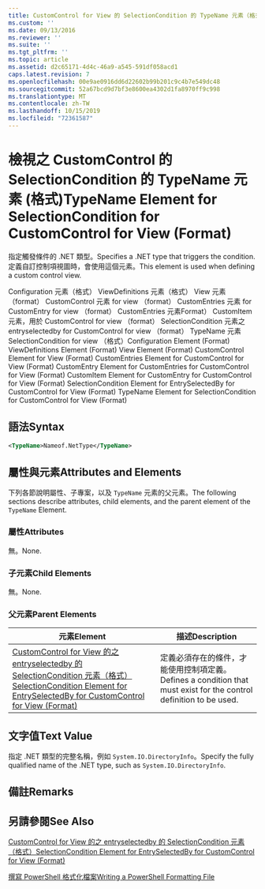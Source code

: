 ```yaml
---
title: CustomControl for View 的 SelectionCondition 的 TypeName 元素（格式） |Microsoft Docs
ms.custom: ''
ms.date: 09/13/2016
ms.reviewer: ''
ms.suite: ''
ms.tgt_pltfrm: ''
ms.topic: article
ms.assetid: d2c65171-4d4c-46a9-a545-591df058acd1
caps.latest.revision: 7
ms.openlocfilehash: 00e9ae0916dd6d22602b99b201c9c4b7e549dc48
ms.sourcegitcommit: 52a67bcd9d7bf3e8600ea4302d1fa8970ff9c998
ms.translationtype: MT
ms.contentlocale: zh-TW
ms.lasthandoff: 10/15/2019
ms.locfileid: "72361587"
---
```

# <a name="typename-element-for-selectioncondition-for-customcontrol-for-view--format"></a><span data-ttu-id="2b285-102">檢視之 CustomControl 的 SelectionCondition 的 TypeName 元素 (格式)</span><span class="sxs-lookup"><span data-stu-id="2b285-102">TypeName Element for SelectionCondition for CustomControl for View  (Format)</span></span>

<span data-ttu-id="2b285-103">指定觸發條件的 .NET 類型。</span><span class="sxs-lookup"><span data-stu-id="2b285-103">Specifies a .NET type that triggers the condition.</span></span> <span data-ttu-id="2b285-104">定義自訂控制項視圖時，會使用這個元素。</span><span class="sxs-lookup"><span data-stu-id="2b285-104">This element is used when defining a custom control view.</span></span>

<span data-ttu-id="2b285-105">Configuration 元素（格式） ViewDefinitions 元素（格式） View 元素（format） CustomControl 元素 for view （format） CustomEntries 元素 for CustomEntry for view （format） CustomEntries 元素Format） CustomItem 元素，用於 CustomControl for view （format） SelectionCondition 元素之 entryselectedby for CustomControl for view （format） TypeName 元素 SelectionCondition for view （格式）</span><span class="sxs-lookup"><span data-stu-id="2b285-105">Configuration Element (Format) ViewDefinitions Element (Format) View Element (Format) CustomControl Element for View (Format) CustomEntries Element for CustomControl for View (Format) CustomEntry Element for CustomEntries for CustomControl for View (Format) CustomItem Element for CustomEntry for CustomControl for View (Format) SelectionCondition Element for EntrySelectedBy for CustomControl for View (Format) TypeName Element for SelectionCondition for CustomControl for View  (Format)</span></span>

## <a name="syntax"></a><span data-ttu-id="2b285-106">語法</span><span class="sxs-lookup"><span data-stu-id="2b285-106">Syntax</span></span>

```xml
<TypeName>Nameof.NetType</TypeName>

```

## <a name="attributes-and-elements"></a><span data-ttu-id="2b285-107">屬性與元素</span><span class="sxs-lookup"><span data-stu-id="2b285-107">Attributes and Elements</span></span>

<span data-ttu-id="2b285-108">下列各節說明屬性、子專案，以及 `TypeName` 元素的父元素。</span><span class="sxs-lookup"><span data-stu-id="2b285-108">The following sections describe attributes, child elements, and the parent element of the `TypeName` Element.</span></span>

### <a name="attributes"></a><span data-ttu-id="2b285-109">屬性</span><span class="sxs-lookup"><span data-stu-id="2b285-109">Attributes</span></span>

<span data-ttu-id="2b285-110">無。</span><span class="sxs-lookup"><span data-stu-id="2b285-110">None.</span></span>

### <a name="child-elements"></a><span data-ttu-id="2b285-111">子元素</span><span class="sxs-lookup"><span data-stu-id="2b285-111">Child Elements</span></span>

<span data-ttu-id="2b285-112">無。</span><span class="sxs-lookup"><span data-stu-id="2b285-112">None.</span></span>

### <a name="parent-elements"></a><span data-ttu-id="2b285-113">父元素</span><span class="sxs-lookup"><span data-stu-id="2b285-113">Parent Elements</span></span>

|<span data-ttu-id="2b285-114">元素</span><span class="sxs-lookup"><span data-stu-id="2b285-114">Element</span></span>|<span data-ttu-id="2b285-115">描述</span><span class="sxs-lookup"><span data-stu-id="2b285-115">Description</span></span>|
|-------------|-----------------|
|[<span data-ttu-id="2b285-116">CustomControl for View 的之 entryselectedby 的 SelectionCondition 元素（格式）</span><span class="sxs-lookup"><span data-stu-id="2b285-116">SelectionCondition Element for EntrySelectedBy for CustomControl for View (Format)</span></span>](./selectioncondition-element-for-entryselectedby-for-customcontrol-format.md)|<span data-ttu-id="2b285-117">定義必須存在的條件，才能使用控制項定義。</span><span class="sxs-lookup"><span data-stu-id="2b285-117">Defines a condition that must exist for the control definition to be used.</span></span>|

## <a name="text-value"></a><span data-ttu-id="2b285-118">文字值</span><span class="sxs-lookup"><span data-stu-id="2b285-118">Text Value</span></span>

<span data-ttu-id="2b285-119">指定 .NET 類型的完整名稱，例如 `System.IO.DirectoryInfo`。</span><span class="sxs-lookup"><span data-stu-id="2b285-119">Specify the fully qualified name of the .NET type, such as `System.IO.DirectoryInfo`.</span></span>

## <a name="remarks"></a><span data-ttu-id="2b285-120">備註</span><span class="sxs-lookup"><span data-stu-id="2b285-120">Remarks</span></span>

## <a name="see-also"></a><span data-ttu-id="2b285-121">另請參閱</span><span class="sxs-lookup"><span data-stu-id="2b285-121">See Also</span></span>

[<span data-ttu-id="2b285-122">CustomControl for View 的之 entryselectedby 的 SelectionCondition 元素（格式）</span><span class="sxs-lookup"><span data-stu-id="2b285-122">SelectionCondition Element for EntrySelectedBy for CustomControl for View (Format)</span></span>](./selectioncondition-element-for-entryselectedby-for-customcontrol-format.md)

[<span data-ttu-id="2b285-123">撰寫 PowerShell 格式化檔案</span><span class="sxs-lookup"><span data-stu-id="2b285-123">Writing a PowerShell Formatting File</span></span>](./writing-a-powershell-formatting-file.md)
